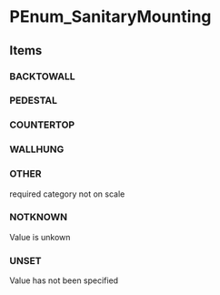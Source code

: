 # PEnum_SanitaryMounting

## Items

### BACKTOWALL


### PEDESTAL


### COUNTERTOP


### WALLHUNG


### OTHER
required category not on scale

### NOTKNOWN
Value is unkown

### UNSET
Value has not been specified
